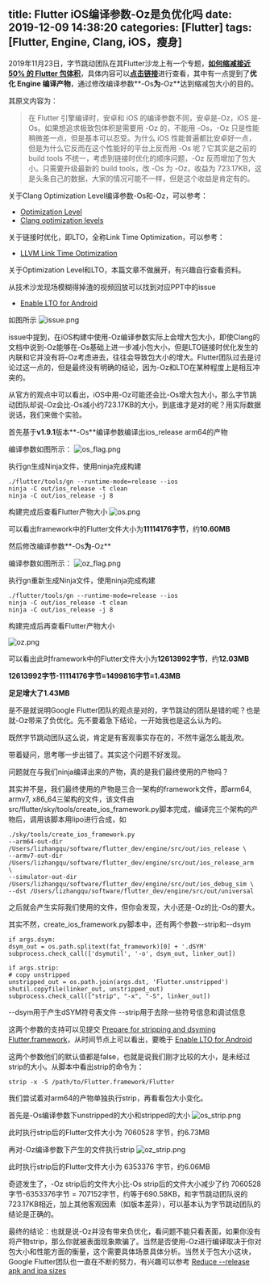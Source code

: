 title: Flutter iOS编译参数-Oz是负优化吗
date: 2019-12-09 14:38:20
categories: [Flutter]
tags: [Flutter, Engine, Clang, iOS，瘦身]
---

2019年11月23日，字节跳动团队在其Flutter沙龙上有一个专题，[**如何缩减接近 50% 的 Flutter 包体积**](https://mp.weixin.qq.com/s/Ls3cDcqjlyOX80PXUO0wRw)，具体内容可以[**点击链接**](https://mp.weixin.qq.com/s/Ls3cDcqjlyOX80PXUO0wRw)进行查看，其中有一点提到了**优化 Engine 编译产物**，通过修改编译参数**-Os**为**-Oz**达到缩减包大小的目的。
<!-- more -->

其原文内容为：

>在 Flutter 引擎编译时，安卓和 iOS 的编译参数不同，安卓是-Oz，iOS 是-Os。如果想追求极致包体积是需要用 -Oz 的，不能用 -Os，-Oz 只是性能稍微差一点，但是基本可以忍受。为什么 iOS 性能普遍都比安卓好一点，但是为什么它反而在这个性能好的平台上反而用 -Os 呢？它其实是之前的 build tools 不统一，考虑到链接时优化的顺序问题，-Oz 反而增加了包大小。只需要升级最新的 build tools，改 -Os 为 -Oz，收益为 723.17KB，这是头条自己的数据，大家的情况可能不一样，但是这个收益是肯定有的。

关于Clang Optimization Level编译参数-Os和-Oz，可以参考：
 - [Optimization Level](https://clang.llvm.org/docs/ClangCommandLineReference.html#optimization-level)
 - [Clang optimization levels](https://stackoverflow.com/questions/15548023/clang-optimization-levels)

关于链接时优化，即LTO，全称Link Time Optimization，可以参考：
  - [LLVM Link Time Optimization](https://llvm.org/docs/LinkTimeOptimization.html)

关于Optimization Level和LTO，本篇文章不做展开，有兴趣自行查看资料。

从技术沙龙现场模糊得掉渣的视频回放可以找到对应PPT中的issue
 - [Enable LTO for Android](https://github.com/flutter/buildroot/pull/165)

如图所示
![issue.png](issue.png)

issue中提到，在iOS构建中使用-Oz编译参数实际上会增大包大小，即使Clang的文档中说到-Oz能够在-Os基础上进一步减小包大小，但是LTO链接时优化发生的内联和它并没有将-Oz考虑进去，往往会导致包大小的增大。Flutter团队过去是讨论过这一点的，但是最终没有明确的结论，因为-Oz和LTO在某种程度上是相互冲突的。

从官方的观点中可以看出，iOS中用-Oz可能还会比-Os增大包大小，那么字节跳动团队却说-Oz会比-Os减小约723.17KB的大小，到底谁才是对的呢？用实际数据说话，我们来做个实验。

首先基于**v1.9.1**版本**-Os**编译参数编译出ios_release arm64的产物

编译参数如图所示：
![os_flag.png](os_flag.png)

执行gn生成Ninja文件，使用ninja完成构建
```
./flutter/tools/gn --runtime-mode=release --ios
ninja -C out/ios_release -t clean
ninja -C out/ios_release -j 8
```
构建完成后查看Flutter产物大小
![os.png](os.png)

可以看出framework中的Flutter文件大小为**11114176字节**，约**10.60MB**

然后修改编译参数**-Os**为**-Oz**

编译参数如图所示：
![oz_flag.png](oz_flag.png)

执行gn重新生成Ninja文件，使用ninja完成构建
```
./flutter/tools/gn --runtime-mode=release --ios
ninja -C out/ios_release -t clean
ninja -C out/ios_release -j 8
```
构建完成后再查看Flutter产物大小

![oz.png](oz.png)

可以看出此时framework中的Flutter文件大小为**12613992字节**，约**12.03MB**

**12613992字节-11114176字节=1499816字节=1.43MB**

**足足增大了1.43MB**

是不是就说明Google Flutter团队的观点是对的，字节跳动的团队是错的呢？也是就-Oz带来了负优化。先不要着急下结论，一开始我也是这么认为的。

既然字节跳动团队这么说，肯定是有客观事实存在的，不然牛逼怎么能乱吹。

带着疑问，思考哪一步出错了。其实这个问题不好发现。

问题就在与我们ninja编译出来的产物，真的是我们最终使用的产物吗？

其实并不是，我们最终使用的产物是三合一架构的framework文件，即arm64, armv7, x86_64三架构的文件，该文件由src/flutter/sky/tools/create_ios_framework.py脚本完成，编译完三个架构的产物后，调用该脚本用lipo进行合成，如

```
./sky/tools/create_ios_framework.py 
--arm64-out-dir /Users/lizhangqu/software/flutter_dev/engine/src/out/ios_release \
--armv7-out-dir /Users/lizhangqu/software/flutter_dev/engine/src/out/ios_release_arm  \
--simulator-out-dir /Users/lizhangqu/software/flutter_dev/engine/src/out/ios_debug_sim \
--dst /Users/lizhangqu/software/flutter_dev/engine/src/out/universal
```

之后就会产生实际我们使用的文件，但你会发现，大小还是-Oz的比-Os的要大。

其实不然，create_ios_framework.py脚本中，还有两个参数\-\-strip和\-\-dsym

```
if args.dsym:
dsym_out = os.path.splitext(fat_framework)[0] + '.dSYM'
subprocess.check_call(['dsymutil', '-o', dsym_out, linker_out])

if args.strip:
# copy unstripped
unstripped_out = os.path.join(args.dst, 'Flutter.unstripped')
shutil.copyfile(linker_out, unstripped_out)
subprocess.check_call(["strip", "-x", "-S", linker_out])
```

\-\-dsym用于产生dSYM符号表文件
\-\-strip用于去除一些符号信息和调试信息

这两个参数的支持可以见提交 [Prepare for stripping and dsyming Flutter.framework](https://github.com/flutter/engine/pull/6247/files)，从时间节点上可以看出，要晚于 [Enable LTO for Android](https://github.com/flutter/buildroot/pull/165)

这两个参数他们的默认值都是false，也就是说我们刚才比较的大小，是未经过strip的大小。从脚本中看出strip的命令为：

```
strip -x -S /path/to/Flutter.framework/Flutter
```

我们尝试着对arm64的产物单独执行strip，再看看包大小变化。

首先是-Os编译参数下unstripped的大小和stripped的大小
![os_strip.png](os_strip.png)

此时执行strip后的Flutter文件大小为 7060528 字节，约6.73MB

再对-Oz编译参数下产生的文件执行strip
![oz_strip.png](oz_strip.png)

此时执行strip后的Flutter文件大小为 6353376 字节，约6.06MB

奇迹发生了，-Oz strip后的文件大小比-Os strip后的文件大小减少了约 7060528字节-6353376字节 = 707152字节，约等于690.58KB，和字节跳动团队说的723.17KB相近，加上其他客观因素（如版本差异），可以基本认为字节跳动团队的结论是正确的。

最终的结论：也就是说-Oz并没有带来负优化，看问题不能只看表面，如果你没有将产物strip，那么你就被表面现象欺骗了。当然是否使用-Oz进行编译取决于你对包大小和性能方面的衡量，这个需要具体场景具体分析。当然关于包大小这块，Google Flutter团队也一直在不断的努力，有兴趣可以参考 [Reduce \-\-release apk and ipa sizes](https://github.com/flutter/flutter/issues/16833)